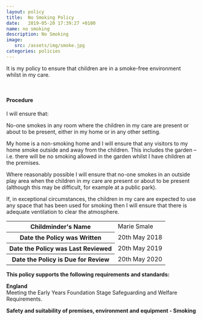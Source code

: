 ```yaml
---
layout: policy
title:  No Smoking Policy
date:   2019-05-20 17:39:27 +0100
name: no smoking
description: No Smoking
image:
   src: /assets/img/smoke.jpg
categories: policies
---
```


It is my policy to ensure that children are in a smoke-free environment whilst in my care.

<br>

#### Procedure

I will ensure that:

No-one smokes in any room where the children in my care are present or about to be present, either in my home or in any other setting.

My home is a non-smoking home and I will ensure that any visitors to my home smoke outside and away from the children. This includes the garden – i.e. there will be no smoking allowed in the garden whilst I have children at the premises.

Where reasonably possible I will ensure that no-one smokes in an outside play area when the children in my care are present or about to be present (although this may be difficult, for example at a public park).

If, in exceptional circumstances, the children in my care are expected to use any space that has been used for smoking then I will ensure that there is adequate ventilation to clear the atmosphere.

<table class="table table-bordered mt-5 mb-5">
  <tbody>
    <tr>
      <th scope="row">Childminder's Name </th>
      <td>Marie Smale</td>
    </tr>
    <tr>
      <th scope="row">Date the Policy was Written</th>
      <td>20th May 2018</td>
    </tr>
    <tr>
      <th scope="row">Date the Policy was Last Reviewed</th>
      <td>20th May 2019</td>
    </tr>
    <tr>
      <th scope="row">Date the Policy is Due for Review</th>
      <td>20th May 2020</td>
    </tr>
  </tbody>
</table>

**This policy supports the following requirements and standards:**

**England**  
   Meeting the Early Years Foundation Stage Safeguarding and Welfare Requirements.  

**Safety and suitability of premises, environment and equipment - Smoking**
